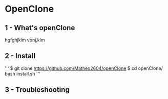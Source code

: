 # **OpenClone**


## 1 - What's openClone

hgfghjklm
vbnj,klm


## 2 - Install

'''
$ git clone https://github.com/Matheo2604/openClone
$ cd openClone/
 bash install.sh 
'''

## 3 - Troubleshooting
